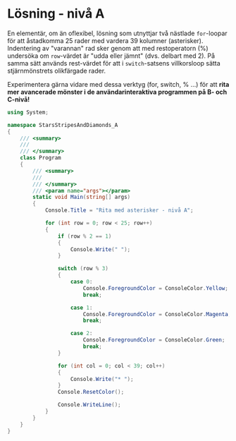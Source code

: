 # Lösning - nivå A

En elementär, om än oflexibel, lösning som utnyttjar två nästlade ```for```-loopar för att åstadkomma 25 rader med vardera 39 kolumner (asterisker). Indentering av "varannan" rad sker genom att med restoperatorn (%) undersöka om ```row```-värdet är "udda eller jämnt" (dvs. delbart med 2). På samma sätt används rest-värdet för att i ```switch```-satsens villkorsloop sätta stjärnmönstrets olikfärgade rader.
   
Experimentera gärna vidare med dessa verktyg (for, switch, % ...) för att **rita mer avancerade mönster i de användarinteraktiva programmen på B- och C-nivå!**

```c#
using System;

namespace StarsStripesAndDiamonds_A
{
    /// <summary>
    /// 
    /// </summary>
    class Program
    {
        /// <summary>
        /// 
        /// </summary>
        /// <param name="args"></param>
        static void Main(string[] args)
        {
            Console.Title = "Rita med asterisker - nivå A";

            for (int row = 0; row < 25; row++)
            {
                if (row % 2 == 1)
                {
                    Console.Write(" ");
                }

                switch (row % 3)
                {
                    case 0:
                        Console.ForegroundColor = ConsoleColor.Yellow;
                        break;

                    case 1:
                        Console.ForegroundColor = ConsoleColor.Magenta;
                        break;

                    case 2:
                        Console.ForegroundColor = ConsoleColor.Green;
                        break;
                }

                for (int col = 0; col < 39; col++)
                {
                    Console.Write("* ");
                }
                Console.ResetColor();

                Console.WriteLine();
            }
        }
    }
}
```